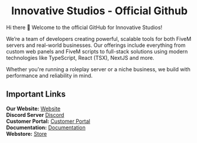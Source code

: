 <h1 align="center">Innovative Studios - Official Github</h1>

Hi there 👋 Welcome to the official GitHub for Innovative Studios!

We’re a team of developers creating powerful, scalable tools for both FiveM servers and real-world businesses. Our offerings include everything from custom web panels and FiveM scripts to full-stack solutions using modern technologies like TypeScript, React (TSX), NextJS and more.

Whether you're running a roleplay server or a niche business, we build with performance and reliability in mind.
## Important Links
**Our Website:** [Website](https://ivs.dev)<br>
**Discord Server** [Discord](https://discord.ivs.dev)<br>
**Customer Portal:** [Customer Portal](https://setup.ivs.dev) <br>
**Documentation:** [Documentation](https://docs.ivs.dev)<br>
**Webstore:** [Store](https://store.ivs.dev)
